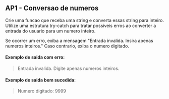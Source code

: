 ## AP1 - Conversao de numeros

Crie uma funcao que receba uma string e converta essas string para inteiro. Utilize uma estrutura try-catch para tratar
possiveis erros ao converter a entrada do usuario para um numero inteiro.

Se ocorrer um erro, exiba a mensagem "Entrada invalida. Insira apenas numeros inteiros." Caso contrario, exiba o numero
digitado.

#### Exemplo de saida com erro:

> Entrada invalida. Digite apenas numeros inteiros.

#### Exemplo de saida bem sucedida:

> Numero digitado: 9999
